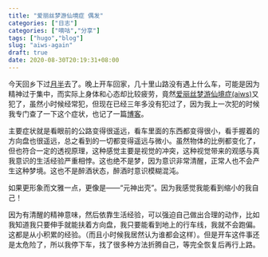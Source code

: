 ```yaml
---
title: "爱丽丝梦游仙境症 偶发"
categories: ["日志"]
categories: ["嘀咕","分享"]
tags: ["hugo","blog"]
slug: "aiws-again"
draft: true
date: 2020-08-30T20:19:31+08:00
---
```


今天回乡下过[月半](https://eallion.com/yueban2020/)去了。晚上开车回家，几十里山路没有遇上什么车，可能是因为精神过于集中，而实际上身体和心态却比较疲劳，竟然[爱丽丝梦游仙境症(aiws)](https://eallion.com/aiws/)又犯了，虽然小时候经常犯，但现在已经三年多没有犯过了，因为我上一次犯的时候我专门查了一下这个症状，也记了一篇[博客](https://eallion.com/aiws/)。

主要症状就是看眼前的公路变得很遥远，看车里面的东西都变得很小，看手握着的方向盘也很遥远，总之看到的一切都变得遥远与微小。虽然物体的比例都变化了，但也符合一定的透视原理，这种感觉主要是视觉的冲突，这种视觉带来的观感与真我意识的生活经验严重相悖。这也绝不是梦，因为意识非常清醒，正常人也不会产生这种梦境。这也不是醉酒状态，醉酒时意识模糊混沌。

如果更形象而文雅一点，更像是——“元神出壳”。因为我感觉我能看到缩小的我自己！

因为有清醒的精神意味，然后依靠生活经验，可以强迫自己做出合理的动作，比如我知道我只要伸手就能扶着方向盘，我只要能看到地上的行车线，我就不会跑偏。这都是从小积累的经验。（而且小时候我居然认为谁都会这样）。但是开车这件事还是太危险了，所以我停下车，找了很多种方法折腾自己，等完全恢复后再行上路。